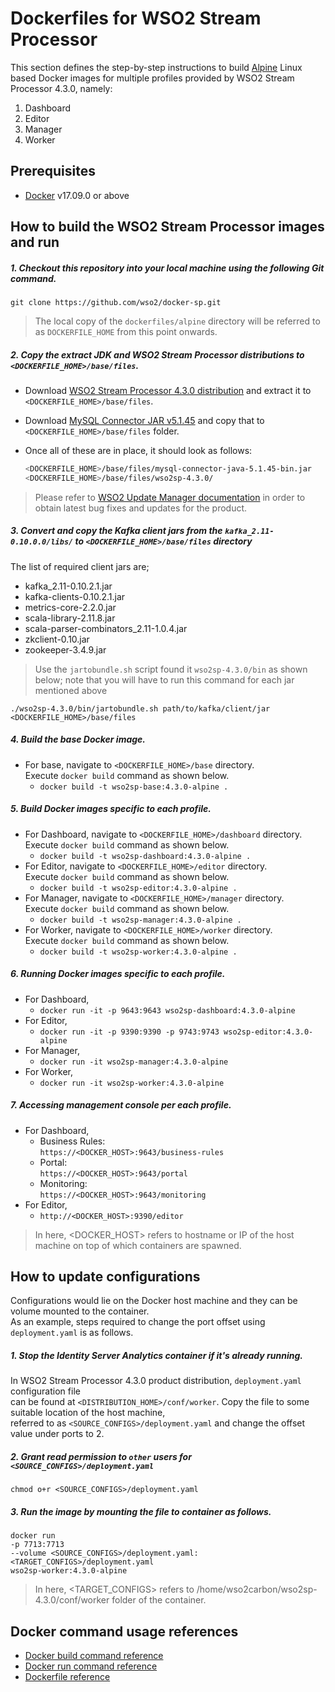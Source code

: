 # Dockerfiles for WSO2 Stream Processor #

This section defines the step-by-step instructions to build [Alpine](https://hub.docker.com/_/alpine/) Linux based Docker images for multiple profiles
provided by WSO2 Stream Processor 4.3.0, namely:<br>

1. Dashboard
2. Editor
3. Manager
4. Worker

## Prerequisites

* [Docker](https://www.docker.com/get-docker) v17.09.0 or above

## How to build the WSO2 Stream Processor images and run

##### 1. Checkout this repository into your local machine using the following Git command.

```
git clone https://github.com/wso2/docker-sp.git
```

>The local copy of the `dockerfiles/alpine` directory will be referred to as `DOCKERFILE_HOME` from this point onwards.

##### 2. Copy the extract JDK and WSO2 Stream Processor distributions to `<DOCKERFILE_HOME>/base/files`.

- Download [WSO2 Stream Processor 4.3.0 distribution](https://github.com/wso2/product-sp/releases) 
and extract it to `<DOCKERFILE_HOME>/base/files`. <br>
- Download [MySQL Connector JAR v5.1.45](https://downloads.mysql.com/archives/c-j) and copy that to `<DOCKERFILE_HOME>/base/files` folder.<br>
- Once all of these are in place, it should look as follows:

  ```bash
  <DOCKERFILE_HOME>/base/files/mysql-connector-java-5.1.45-bin.jar
  <DOCKERFILE_HOME>/base/files/wso2sp-4.3.0/
  ```
  
>Please refer to [WSO2 Update Manager documentation](https://docs.wso2.com/display/WUM300/WSO2+Update+Manager)
in order to obtain latest bug fixes and updates for the product.

##### 3. Convert and copy the Kafka client jars from the `kafka_2.11-0.10.0.0/libs/` to `<DOCKERFILE_HOME>/base/files` directory

The list of required client jars are;

- kafka_2.11-0.10.2.1.jar
- kafka-clients-0.10.2.1.jar
- metrics-core-2.2.0.jar
- scala-library-2.11.8.jar
- scala-parser-combinators_2.11-1.0.4.jar
- zkclient-0.10.jar
- zookeeper-3.4.9.jar

> Use the `jartobundle.sh` script found it `wso2sp-4.3.0/bin` as shown below; note that you will have to run this command for each jar mentioned above

  ```
  ./wso2sp-4.3.0/bin/jartobundle.sh path/to/kafka/client/jar <DOCKERFILE_HOME>/base/files
  ```

##### 4. Build the base Docker image.

- For base, navigate to `<DOCKERFILE_HOME>/base` directory. <br>
  Execute `docker build` command as shown below.
    + `docker build -t wso2sp-base:4.3.0-alpine .`
        
##### 5. Build Docker images specific to each profile.

- For Dashboard, navigate to `<DOCKERFILE_HOME>/dashboard` directory. <br>
  Execute `docker build` command as shown below. 
    + `docker build -t wso2sp-dashboard:4.3.0-alpine .`
- For Editor, navigate to `<DOCKERFILE_HOME>/editor` directory. <br>
  Execute `docker build` command as shown below. 
    + `docker build -t wso2sp-editor:4.3.0-alpine .`
- For Manager, navigate to `<DOCKERFILE_HOME>/manager` directory. <br>
  Execute `docker build` command as shown below. 
    + `docker build -t wso2sp-manager:4.3.0-alpine .`
- For Worker, navigate to `<DOCKERFILE_HOME>/worker` directory. <br>
  Execute `docker build` command as shown below. 
    + `docker build -t wso2sp-worker:4.3.0-alpine .`
    
##### 6. Running Docker images specific to each profile.

- For Dashboard,
    + `docker run -it -p 9643:9643 wso2sp-dashboard:4.3.0-alpine`
- For Editor,
    + `docker run -it -p 9390:9390 -p 9743:9743 wso2sp-editor:4.3.0-alpine`
- For Manager,
    + `docker run -it wso2sp-manager:4.3.0-alpine`
- For Worker,
    + `docker run -it wso2sp-worker:4.3.0-alpine`   

##### 7. Accessing management console per each profile.

- For Dashboard,
    + Business Rules:<br>
    `https://<DOCKER_HOST>:9643/business-rules`
    + Portal:<br>
    `https://<DOCKER_HOST>:9643/portal`
    + Monitoring:<br>
    `https://<DOCKER_HOST>:9643/monitoring`
- For Editor,
    + `http://<DOCKER_HOST>:9390/editor`
    
>In here, <DOCKER_HOST> refers to hostname or IP of the host machine on top of which containers are spawned.

## How to update configurations

Configurations would lie on the Docker host machine and they can be volume mounted to the container. <br>
As an example, steps required to change the port offset using `deployment.yaml` is as follows.

##### 1. Stop the Identity Server Analytics container if it's already running.

In WSO2 Stream Processor 4.3.0 product distribution, `deployment.yaml` configuration file <br>
can be found at `<DISTRIBUTION_HOME>/conf/worker`. Copy the file to some suitable location of the host machine, <br>
referred to as `<SOURCE_CONFIGS>/deployment.yaml` and change the offset value under ports to 2.

##### 2. Grant read permission to `other` users for `<SOURCE_CONFIGS>/deployment.yaml`
```
chmod o+r <SOURCE_CONFIGS>/deployment.yaml
```

##### 3. Run the image by mounting the file to container as follows.
```
docker run 
-p 7713:7713
--volume <SOURCE_CONFIGS>/deployment.yaml:<TARGET_CONFIGS>/deployment.yaml
wso2sp-worker:4.3.0-alpine
```

>In here, <TARGET_CONFIGS> refers to /home/wso2carbon/wso2sp-4.3.0/conf/worker folder of the container.

## Docker command usage references

* [Docker build command reference](https://docs.docker.com/engine/reference/commandline/build/)
* [Docker run command reference](https://docs.docker.com/engine/reference/run/)
* [Dockerfile reference](https://docs.docker.com/engine/reference/builder/)
